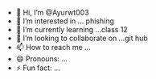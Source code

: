 - 👋 Hi, I’m @Ayurwt003
- 👀 I’m interested in ... phishing 
- 🌱 I’m currently learning ...class 12
- 💞️ I’m looking to collaborate on ...git hub 
- 📫 How to reach me ...
- 😄 Pronouns: ...
- ⚡ Fun fact: ...

<!---
Ayurwt003/Ayurwt003 is a ✨ special ✨ repository because its `README.md` (this file) appears on your GitHub profile.
You can click the Preview link to take a look at your changes.
--->
